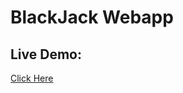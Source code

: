 <h1>BlackJack Webapp</h1>
<h2>Live Demo:</h2>
<a href="jccf-blackjack.herokuapp.com">Click Here</a>
